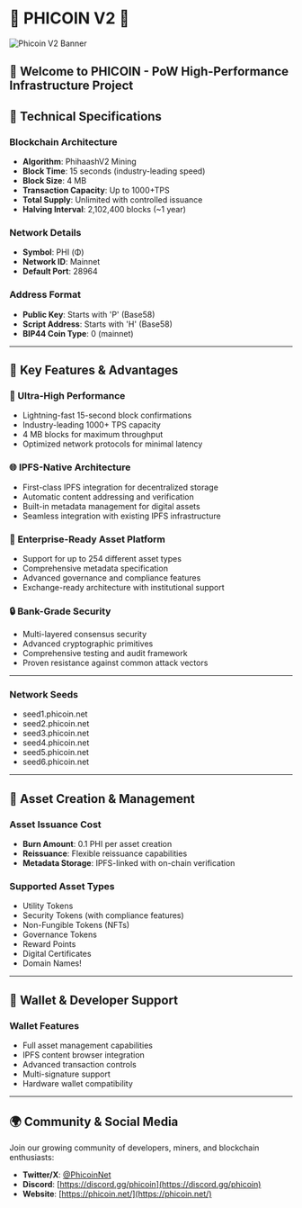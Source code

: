 # 🚀 PHICOIN V2 🚀

![Phicoin V2 Banner](https://github.com/user-attachments/assets/142316da-019d-4c8e-af5d-80d286349e6e)

## 🌟 Welcome to PHICOIN - PoW High-Performance Infrastructure Project


## 🔧 Technical Specifications

### **Blockchain Architecture**
- **Algorithm**:  PhihaashV2 Mining
- **Block Time**: 15 seconds (industry-leading speed)
- **Block Size**: 4 MB 
- **Transaction Capacity**: Up to 1000+TPS
- **Total Supply**: Unlimited with controlled issuance
- **Halving Interval**: 2,102,400 blocks (~1 year)

### **Network Details**
- **Symbol**: PHI (Φ)
- **Network ID**: Mainnet
- **Default Port**: 28964
### **Address Format**
- **Public Key**: Starts with 'P' (Base58)
- **Script Address**: Starts with 'H' (Base58)
- **BIP44 Coin Type**: 0 (mainnet)

---

## 🎯 Key Features & Advantages

### **🚀 Ultra-High Performance**
- Lightning-fast 15-second block confirmations
- Industry-leading 1000+ TPS capacity
- 4 MB blocks for maximum throughput
- Optimized network protocols for minimal latency

### **🌐 IPFS-Native Architecture**
- First-class IPFS integration for decentralized storage
- Automatic content addressing and verification
- Built-in metadata management for digital assets
- Seamless integration with existing IPFS infrastructure

### **💼 Enterprise-Ready Asset Platform**
- Support for up to 254 different asset types
- Comprehensive metadata specification
- Advanced governance and compliance features
- Exchange-ready architecture with institutional support

### **🔒 Bank-Grade Security**
- Multi-layered consensus security
- Advanced cryptographic primitives
- Comprehensive testing and audit framework
- Proven resistance against common attack vectors

---

### **Network Seeds**
- seed1.phicoin.net
- seed2.phicoin.net
- seed3.phicoin.net
- seed4.phicoin.net
- seed5.phicoin.net
- seed6.phicoin.net

---

## 🎨 Asset Creation & Management

### **Asset Issuance Cost**
- **Burn Amount**: 0.1 PHI per asset creation
- **Reissuance**: Flexible reissuance capabilities
- **Metadata Storage**: IPFS-linked with on-chain verification

### **Supported Asset Types**
- Utility Tokens
- Security Tokens (with compliance features)
- Non-Fungible Tokens (NFTs)
- Governance Tokens
- Reward Points
- Digital Certificates
- Domain Names!

---

## 📱 Wallet & Developer Support

### **Wallet Features**
- Full asset management capabilities
- IPFS content browser integration
- Advanced transaction controls
- Multi-signature support
- Hardware wallet compatibility

---

## 🌍 Community & Social Media

Join our growing community of developers, miners, and blockchain enthusiasts:

- **Twitter/X**: [@PhicoinNet](https://x.com/PhicoinNet)
- **Discord**: [https://discord.gg/phicoin](https://discord.gg/phicoin)
- **Website**: [https://phicoin.net/](https://phicoin.net/)




